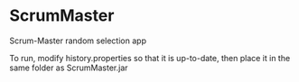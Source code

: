 ScrumMaster
===========

Scrum-Master random selection app

To run, modify history.properties so that it is up-to-date, then place it in the same folder as ScrumMaster.jar
